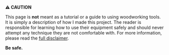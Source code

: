 <div class="alert alert-warning my-4 text-center" role="alert">
  <p class="h4 mb-3"><strong>⚠️  CAUTION</strong></p>
  <p class="text-start">
    This page is <strong>not</strong> meant as a tutorial or a guide to using woodworking tools.
    It is simply a description of how I made this project.
    The reader is responsible for learning how to use their equipment safely and should
    never attempt any technique they are not comfortable with.
    For more information, please read the <a href="/legal/disclaimer/">full disclaimer</a>.
  </p>
  <p class="mt-3"><strong>Be safe.</strong></p>
</div>

